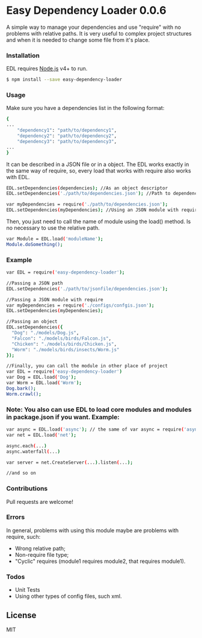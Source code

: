 ﻿
# Easy Dependency Loader 0.0.6

A simple way to manage your dependencies and use "require" with no problems with relative paths. It is very useful to complex project structures and when it is needed to change some file from it's place.

### Installation

EDL requires [Node.js](https://nodejs.org/) v4+ to run.

```sh
$ npm install --save easy-dependency-loader
```

### Usage

Make sure you have a dependencies list in the following format:

```sh
{
...
    "dependency1": "path/to/dependency1",
    "dependency2": "path/to/dependency2",
    "dependency3": "path/to/dependency3",
...
}
```

It can be described in a JSON file or in a object. The EDL works exactly in the same way of require, so, every load that works with require also works with EDL.

```sh
EDL.setDependencies(dependencies); //As an object descriptor
EDL.setDependencies('./path/to/dependencies.json'); //Path to dependencies file

var myDependencies = require('./path/to/dependencies.json');
EDL.setDependencies(myDependencies); //Using an JSON module with require
```
Then, you just need to call the name of module using the load() method. Is no necessary to use the relative path.

```sh
var Module = EDL.load('moduleName');
Module.doSomething();
```

### Example
```sh
var EDL = require('easy-dependency-loader');

//Passing a JSON path
EDL.setDependencies('./path/to/jsonfile/dependencies.json');

//Passing a JSON module with require
var myDependencies = require('./configs/confgis.json');
EDL.setDependencies(myDependencies);

//Passing an object
EDL.setDependencies({
  "Dog": "./models/Dog.js",
  "Falcon": "./models/birds/Falcon.js",
  "Chicken": "./models/birds/Chicken.js",
  "Worm": "./models/birds/insects/Worm.js"
});

//Finally, you can call the module in other place of project
var EDL = require('easy-dependency-loader')
var Dog = EDL.load('Dog');
var Worm = EDL.load('Worm');
Dog.bark(); 
Worm.crawl();
```

### Note: You also can use EDL to load core modules and modules in package.json if you want. Example:

```sh
var async = EDL.load('async'); // the same of var async = require('async');
var net = EDL.load('net');

async.each(...)
async.waterfall(...)

var server = net.CreateServer(...).listen(...);

//and so on

```

### Contributions
Pull requests are welcome!

### Errors
In general, problems with using this module maybe are problems with require, such:
 - Wrong relative path;
 - Non-require file type;
 - "Cyclic" requires (module1 requires module2, that requires module1).

### Todos
 - Unit Tests
 - Using other types of config files, such xml.

License
----
MIT
